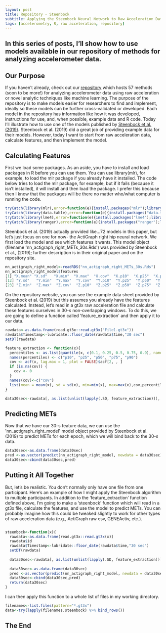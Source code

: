 ```yaml
---
layout: post
title: Repository - Steenbock
subtitle: Applying the Steenbock Neural Network to Raw Acceleration Data
tags: [accelerometry, R, raw acceleration, repository]
---
```

In this series of posts, I’ll show how to use models available in our repository of methods for analyzing accelerometer data.
---

## Our Purpose
If you haven’t already, check out our [repository](https://sites.google.com/view/accelerometerrepository/) which hosts 57 methods (soon to be more!) for analyzing accelerometer data using raw acceleration or novel analytic techniques like machine learning. The purpose of the repository is to make models easier for researchers to find and implement, ideally so these models can be further cross-validated or developed. 
Each model in the repository has information like how it was developed, instructions for use, and, when possible, example data and R code.
Today I’ll illustrate how to use one of the models published by [Steenbock et al. (2019)](https://sites.google.com/view/accelerometerrepository/available-models/provided-as-r-code/steenbock). 
Steenbock et al. (2019) did a great job of providing example data for their models. However, today I want to start from raw acceleration data, calculate features, and then implement the model.


## Calculating Features
First we load some packages. As an aside, you have to install and load packages in R before you can use them. You can use library(mlr), for example, to load the mlr package if you already have it installed. The code below tries to load the mlr package, for example, but if it fails (because it isn’t installed), it will install and then load the package. I prefer this because then I know that the packages will be there no matter who/what computer is running the code.
```r
tryCatch(library(mlr),error=function(e){install.packages("mlr");library(mlr)})
tryCatch(library(data.table),error=function(e){install.packages("data.table");library(data.table)})
tryCatch(library(lme4),error=function(e){install.packages("lme4");library(lme4)})
tryCatch(library(ranger),error=function(e){install.packages("ranger");library(ranger)}) 
```

Steenbock et al. (2019) actually provided like…72 models in this paper, but let’s just focus on one for now- the ActiGraph right hip neural network. We first load the model and see which features it wants. This model object (filename 'nn_actigraph_right_METs_30s.Rds') was provided by Steenbock et al., (2019); further description is in their original paper and on the repository site.
```r
nn_actigraph_right_model<-readRDS("nn_actigraph_right_METs_30s.Rds")
nn_actigraph_right_model$features
[1] "X.mean" "X.sd"   "X.min"  "X.max"  "X.cov"  "X.p10"  "X.p25"  "X.p50"  "X.p75"  "X.p90"  "Y.mean"
[12] "Y.sd"   "Y.min"  "Y.max"  "Y.cov"  "Y.p10"  "Y.p25"  "Y.p50"  "Y.p75"  "Y.p90"  "Z.mean" "Z.sd"  
[23] "Z.min"  "Z.max"  "Z.cov"  "Z.p10"  "Z.p25"  "Z.p50"  "Z.p75"  "Z.p90"
```

On the repository website, you can see the example data sheet provided by Steenbock et al. (2019) but this assumes you already have the features calculated. 
Instead, let’s read in a gt3x raw acceleration file and calculate these features ourselves in 30-s non-overlapping windows.
To do this, we are going to define a function called 'feature_extraction' and then apply it to our data.
```r
rawdata<-as.data.frame(read.gt3x::read.gt3x("File1.gt3x"))
rawdata$Timestamp<-lubridate::floor_date(rawdata$time,"30 sec")
setDT(rawdata)

feature_extraction <- function(x){
  percentiles <- as.list(quantile(x, c(0.1, 0.25, 0.5, 0.75, 0.9), names = FALSE))
  names(percentiles) <- c("p10", "p25", "p50", "p75", "p90")
  cov <- acf(x, lag.max = 1, plot = FALSE)$acf[2, , ]
  if (is.na(cov)) {
    cov <- 0
  }
  names(cov)<-c("cov")
  list(mean = mean(x), sd = sd(x), min=min(x), max=max(x),cov,percentiles)
}

data30sec<-rawdata[, as.list(unlist(lapply(.SD, feature_extraction))), by="Timestamp", .SDcols=c("X","Y","Z")]
```


## Predicting METs
Now that we have our 30-s feature data, we can use the 'nn_actigraph_right_model' model object provided by Steenbock et al. (2019) to predict METs for each epoch, which we will bind back to the 30-s data.
```r
data30sec<-as.data.frame(data30sec)
pred <-as.vector(predict(nn_actigraph_right_model, newdata = data30sec)$data$response)
data30sec<-cbind(data30sec,pred)
```

## Putting it All Together
But, let’s be realistic. You don’t normally only have one file from one participant. Here’s an example of how I might apply the Steenbock algorithm to multiple participants. In addition to the ‘feature_extraction’ function defined above, I’m going to make a ‘steenbock’ function which will read in a gt3x file, calculate the features, and use the model to predict METs. You can probably imagine how this could be tweaked slightly to work for other types of raw acceleration data (e.g., ActiGraph raw csv, GENEActiv, etc.).
```r

steenbock<-function(x){
  rawdata<-as.data.frame(read.gt3x::read.gt3x(x))
  rawdata$id
  rawdata$Timestamp<-lubridate::floor_date(rawdata$time,"30 sec")
  setDT(rawdata)
  
  data30sec<-rawdata[, as.list(unlist(lapply(.SD, feature_extraction))), by="Timestamp", .SDcols=c("X","Y","Z")]
  
  data30sec<-as.data.frame(data30sec)
  pred <-as.vector(predict(nn_actigraph_right_model, newdata = data30sec)$data$response)
  data30sec<-cbind(data30sec,pred)
  return(data30sec)
}
```

I can then apply this function to a whole list of files in my working directory.
```r
filenames<-list.files(pattern="*.gt3x")
data<-try(lapply(filenames,steenbock) %>% bind_rows())
```


## The End
